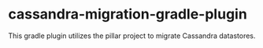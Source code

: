 cassandra-migration-gradle-plugin
=================================

This gradle plugin utilizes the pillar project to migrate Cassandra datastores.  
